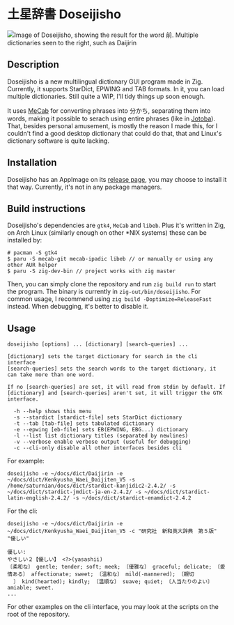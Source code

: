 # 土星辞書 Doseijisho

![Image of Doseijisho, showing the result for the word 前. Multiple dictionaries seen to the right, such as Daijirin](https://i.imgur.com/0y2obbT.png)

## Description

Doseijisho is a new multilingual dictionary GUI program made in Zig. Currently, it supports StarDict, EPWING and TAB formats. In it, you can load multiple dictionaries. Still quite a WIP, I'll tidy things up soon enough.

It uses [MeCab](https://taku910.github.io/mecab/) for converting phrases into 分かち, separating them into words, making it possible to serach using entire phrases (like in [Jotoba](https://jotoba.de/)). That, besides personal amusement, is mostly the reason I made this, for I couldn't find a good desktop dictionary that could do that, that and Linux's dictionary software is quite lacking.

## Installation

Doseijisho has an AppImage on its [release page](https://github.com/ymndoseijin/doseijisho/releases), you may choose to install it that way. Currently, it's not in any package managers.

## Build instructions

Doseijisho's dependencies are `gtk4`, `MeCab` and `libeb`. Plus it's written in Zig, on Arch Linux (similarly enough on other *NIX systems) these can be installed by:

```
# pacman -S gtk4
$ paru -S mecab-git mecab-ipadic libeb // or manually or using any other AUR helper
$ paru -S zig-dev-bin // project works with zig master
```

Then, you can simply clone the repository and run `zig build run` to start the program. The binary is currently in `zig-out/bin/doseijisho`.
For common usage, I recommend using `zig build -Doptimize=ReleaseFast` instead. When debugging, it's better to disable it.

## Usage

```
doseijisho [options] ... [dictionary] [search-queries] ...

[dictionary] sets the target dictionary for search in the cli interface
[search-queries] sets the search words to the target dictionary, it can take more than one word.

If no [search-queries] are set, it will read from stdin by default. If [dictionary] and [search-queries] aren't set, it will trigger the GTK interface.

  -h --help shows this menu
  -s --stardict [stardict-file] sets StarDict dictionary
  -t --tab [tab-file] sets tabulated dictionary
  -e --epwing [eb-file] sets EB(EPWING, EBG...) dictionary
  -l --list list dictionary titles (separated by newlines)
  -v --verbose enable verbose output (useful for debugging)
  -c --cli-only disable all other interfaces besides cli
```

For example:
```
doseijisho -e ~/docs/dict/Daijirin -e ~/docs/dict/Kenkyusha_Waei_Daijiten_V5 -s /home/saturnian/docs/dict/stardict-kanjidic2-2.4.2/ -s ~/docs/dict/stardict-jmdict-ja-en-2.4.2/ -s ~/docs/dict/stardict-latin-english-2.4.2/ -s ~/docs/dict/stardict-enamdict-2.4.2
```

For the cli:
```
doseijisho -e ~/docs/dict/Daijirin -e ~/docs/dict/Kenkyusha_Waei_Daijiten_V5 -c "研究社　新和英大辞典　第５版" "優しい"

優しい:
やさしい２【優しい】 <?>(yasashii)
〔柔和な〕 gentle; tender; soft; meek; 〔優雅な〕 graceful; delicate; 〔愛情ある〕 affectionate; sweet; 〔温和な〕 mild(-mannered); 〔親切
  〕 kind(hearted); kindly; 〔温順な〕 suave; quiet; 〔人当たりのよい〕 amiable; sweet.
...
```

For other examples on the cli interface, you may look at the scripts on the root of the repository.
